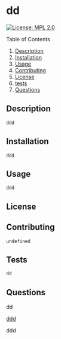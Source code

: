 # dd
[![License: MPL 2.0](https://img.shields.io/badge/License-MPL_2.0-brightgreen.svg)](https://opensource.org/licenses/MPL-2.0)

<!-- TABLE OF CONTENTS -->
  <summary>Table of Contents</summary>
  <ol>
    <li><a href="#description">Description</a></li>
    <li><a href="#installation">Installation </a></li>
    <li><a href="#usage">Usage</a></li>
    <li><a href="#contributing">Contributing</a></li>
    <li><a href="#license">License</a></li>
    <li><a href="#tests">tests</a></li>
    <li><a href="#questions">Questions</a></li>
</ol>

## Description
    ddd

## Installation
    ddd

## Usage
    ddd

##  License

##  Contributing
    undefined

##  Tests
    dd

##  Questions
dd
    
[ddd](https://github.com/ddd)


ddd